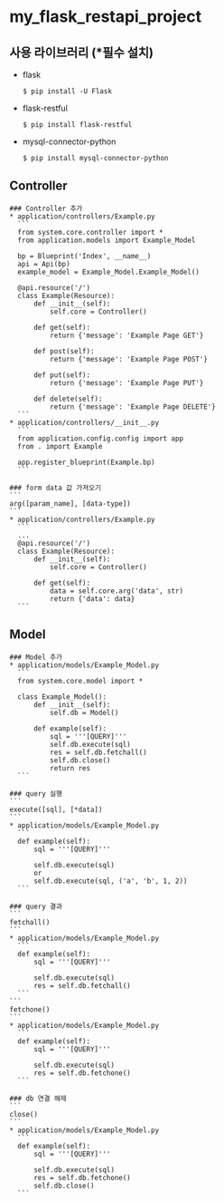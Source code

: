 # my_flask_restapi_project

  ## 사용 라이브러리 (*필수 설치)
  * flask
    ```
    $ pip install -U Flask
    ```
  * flask-restful
    ```
    $ pip install flask-restful
    ```
  * mysql-connector-python
    ```
    $ pip install mysql-connector-python
    ```

  ## Controller

    ### Controller 추가
    * application/controllers/Example.py
      ```
      from system.core.controller import *
      from application.models import Example_Model

      bp = Blueprint('Index', __name__)
      api = Api(bp)
      example_model = Example_Model.Example_Model()

      @api.resource('/')
      class Example(Resource):
          def __init__(self):
              self.core = Controller()

          def get(self):
              return {'message': 'Example Page GET'}

          def post(self):
              return {'message': 'Example Page POST'}

          def put(self):
              return {'message': 'Example Page PUT'}

          def delete(self):
              return {'message': 'Example Page DELETE'}
      ```
    * application/controllers/__init__.py
      ```
      from application.config.config import app
      from . import Example

      app.register_blueprint(Example.bp)
      ```

    ### form data 값 가져오기
    ```
    arg([param_name], [data-type])
    ```
    * application/controllers/Example.py
      ```
      ...
      @api.resource('/')
      class Example(Resource):
          def __init__(self):
              self.core = Controller()

          def get(self):
              data = self.core.arg('data', str)
              return {'data': data}
      ```

  ## Model

    ### Model 추가
    * application/models/Example_Model.py
      ```
      from system.core.model import *

      class Example_Model():
          def __init__(self):
              self.db = Model()

          def example(self):
              sql = '''[QUERY]'''
              self.db.execute(sql)
              res = self.db.fetchall()
              self.db.close()
              return res
      ```

    ### query 실행
    ```
    execute([sql], [*data])
    ```
    * application/models/Example_Model.py
      ```
      def example(self):
          sql = '''[QUERY]'''

          self.db.execute(sql)
          or
          self.db.execute(sql, ('a', 'b', 1, 2))
      ```

    ### query 결과
    ```
    fetchall()
    ```
    * application/models/Example_Model.py
      ```
      def example(self):
          sql = '''[QUERY]'''

          self.db.execute(sql)
          res = self.db.fetchall()
      ```
    ```
    fetchone()
    ```
    * application/models/Example_Model.py
      ```
      def example(self):
          sql = '''[QUERY]'''

          self.db.execute(sql)
          res = self.db.fetchone()
      ```

    ### db 연결 해제
    ```
    close()
    ```
    * application/models/Example_Model.py
      ```
      def example(self):
          sql = '''[QUERY]'''

          self.db.execute(sql)
          res = self.db.fetchone()
          self.db.close()
      ```